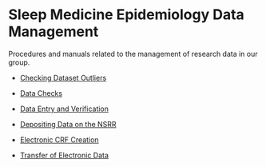 Sleep Medicine Epidemiology Data Management
===============

Procedures and manuals related to the management of research data in our group.

* [Checking Dataset Outliers](checking-dataset-outliers.md)

* [Data Checks](data-checks.md)

* [Data Entry and Verification](data-entry-and-verification.md)

* [Depositing Data on the NSRR](depositing-data-on-the-nsrr.md)

* [Electronic CRF Creation](electronic-crf-creation.md)

* [Transfer of Electronic Data](transfer-of-electronic-data.md)
